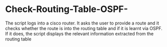 # Check-Routing-Table-OSPF-
The script logs into a cisco router. It asks the user to provide a route and it checks whether the route is into the routing table and if it is learnt via OSPF. If it does, the script displays the relevant information extracted from the routing table
